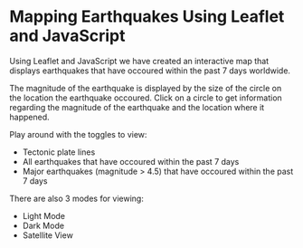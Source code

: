 # Mapping Earthquakes Using Leaflet and JavaScript

Using Leaflet and JavaScript we have created an interactive map that displays earthquakes that have occoured within the past 7 days worldwide. 

The magnitude of the earthquake is displayed by the size of the circle on the location the earthquake occoured. Click on a circle to get information regarding the magnitude of the earthquake and the location where it happened.

Play around with the toggles to view:
- Tectonic plate lines
- All earthquakes that have occoured within the past 7 days
- Major earthquakes (magnitude > 4.5) that have occoured within the past 7 days

There are also 3 modes for viewing:
- Light Mode
- Dark Mode
- Satellite View

